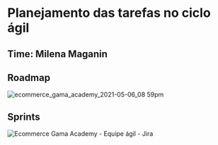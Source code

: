 # Planejamento das tarefas no ciclo ágil

## Time: Milena Maganin

## Roadmap

![ecommerce_gama_academy_2021-05-06_08 59pm](https://user-images.githubusercontent.com/81655437/117379476-f224b800-aead-11eb-8d01-cf23c0fa0c47.png)

## Sprints

![Ecommerce Gama Academy - Equipe ágil - Jira](https://user-images.githubusercontent.com/81655437/117381910-8a716b80-aeb3-11eb-9648-996439f1f656.png)

